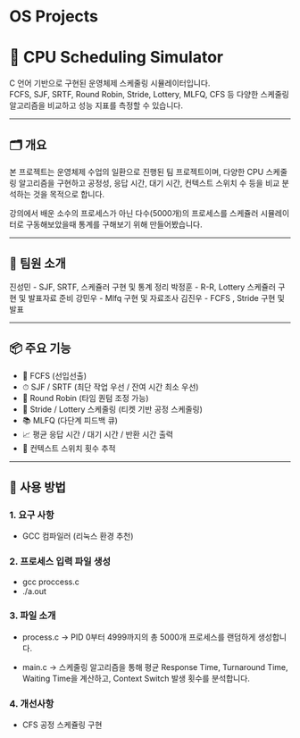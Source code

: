 # OS Projects

# 🧠 CPU Scheduling Simulator

C 언어 기반으로 구현된 운영체제 스케줄링 시뮬레이터입니다.  
FCFS, SJF, SRTF, Round Robin, Stride, Lottery, MLFQ, CFS 등 다양한 스케줄링 알고리즘을 비교하고 성능 지표를 측정할 수 있습니다.

---

## 🗂️ 개요

본 프로젝트는 운영체제 수업의 일환으로 진행된 팀 프로젝트이며, 다양한 CPU 스케줄링 알고리즘을 구현하고 공정성, 응답 시간, 대기 시간, 컨텍스트 스위치 수 등을 비교 분석하는 것을 목적으로 합니다.

강의에서 배운 소수의 프로세스가 아닌 다수(5000개)의 프로세스를 스케쥴러 시뮬레이터로 구동해보았을때 통계를 구해보기 위해 만들어봤습니다.

---

## 👥 팀원 소개

진성민 - SJF, SRTF, 스케쥴러 구현 및 통계 정리
박정훈 - R-R, Lottery 스케쥴러 구현 및 발표자료 준비
강민우 - Mlfq 구현 및 자료조사
김진우 - FCFS , Stride 구현 및 발표

---

## 📦 주요 기능

- 🔁 FCFS (선입선출)
- ⏱ SJF / SRTF (최단 작업 우선 / 잔여 시간 최소 우선)
- 🔄 Round Robin (타임 퀀텀 조정 가능)
- 🎫 Stride / Lottery 스케줄링 (티켓 기반 공정 스케줄링)
- 📚 MLFQ (다단계 피드백 큐)
- 📈 평균 응답 시간 / 대기 시간 / 반환 시간 출력
- 🔁 컨텍스트 스위치 횟수 추적

---

## 🚀 사용 방법

### 1. 요구 사항
- GCC 컴파일러 (리눅스 환경 추천)

### 2. 프로세스 입력 파일 생성

- gcc proccess.c 
- ./a.out

### 3. 파일 소개

- process.c → PID 0부터 4999까지의 총 5000개 프로세스를 랜덤하게 생성합니다.

- main.c → 스케줄링 알고리즘을 통해 평균 Response Time, Turnaround Time, Waiting Time을 계산하고, Context Switch 발생 횟수를 분석합니다.

### 4. 개선사항
- CFS 공정 스케쥴링 구현
